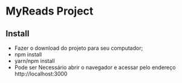 # MyReads Project


## Install
- Fazer o download do projeto para seu computador;
- npm install
- yarn/npm install
- Pode ser Necessário abrir o navegador e acessar pelo endereço http://localhost:3000